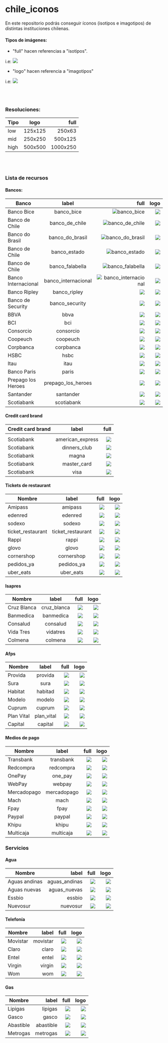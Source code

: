 # chile_iconos

En este repositorio podrás conseguir íconos (isotipos e imagotipos) de distintas instituciones chilenas.

#### Tipos de imágenes:

* "full" hacen referencias a "isotipos". 

i.e: ![](./bancos_chile/low/full/full_bci.png) 

* "logo" hacen referencia a "imagotipos"

i.e: ![](./bancos_chile/low/logo/logo_bci.png)

<br/>
<br/>


### Resoluciones:


| Tipo     | logo         | full  |
| -------- |:------------:| -----:|
| low      | 125x125      | 250x63 |
| mid      | 250x250      | 500x125 |
| high     | 500x500      | 1000x250 |

<br/>
<br/>

### Lista de recursos

#### Bancos:

| Banco                 | label         | full  | logo  |
| -------------         |:-------------:| -----:| -----:|
| Banco Bice            | banco_bice       | ![banco_bice](./bancos_chile/low/full/full_banco_bice.png) | ![](./bancos_chile/low/logo/logo_banco_bice.png) |
| Banco de Chile        | banco_de_chile       | ![banco_de_chile](./bancos_chile/low/full/full_banco_de_chile.png) | ![](./bancos_chile/low/logo/logo_banco_de_chile.png) |
| Banco do Brasil       | banco_do_brasil       | ![banco_do_brasil](./bancos_chile/low/full/full_banco_do_brasil.png) | ![](./bancos_chile/low/logo/logo_banco_do_brasil.png) |
| Banco de Chile        | banco_estado       | ![banco_estado](./bancos_chile/low/full/full_banco_estado.png) | ![](./bancos_chile/low/logo/logo_banco_estado.png) |
| Banco de Chile        | banco_falabella       | ![banco_falabella](./bancos_chile/low/full/full_banco_falabella.png) | ![](./bancos_chile/low/logo/logo_banco_falabella.png) |
| Banco Internacional   | banco_internacional       | ![banco_internacional](./bancos_chile/low/full/full_banco_internacional.png) | ![](./bancos_chile/low/logo/logo_banco_internacional.png) |
| Banco Ripley          | banco_ripley       | ![](./bancos_chile/low/full/full_banco_ripley.png) | ![](./bancos_chile/low/logo/logo_banco_ripley.png) |
| Banco de Security     | banco_security       | ![](./bancos_chile/low/full/full_banco_security.png) | ![](./bancos_chile/low/logo/logo_banco_security.png) |
| BBVA                  | bbva       | ![](./bancos_chile/low/full/full_bbva.png) | ![](./bancos_chile/low/logo/logo_bbva.png) |
| BCI                   | bci           | ![](./bancos_chile/low/full/full_bci.png) | ![](./bancos_chile/low/logo/logo_bci.png) |
| Consorcio             | consorcio       | ![](./bancos_chile/low/full/full_consorcio.png) | ![](./bancos_chile/low/logo/logo_consorcio.png) |
| Coopeuch              | coopeuch       | ![](./bancos_chile/low/full/full_coopeuch.png) | ![](./bancos_chile/low/logo/logo_coopeuch.png) |
| Corpbanca             | corpbanca       | ![](./bancos_chile/low/full/full_corpbanca.png) | ![](./bancos_chile/low/logo/logo_corpbanca.png) |
| HSBC                  | hsbc       | ![](./bancos_chile/low/full/full_hsbc.png) | ![](./bancos_chile/low/logo/logo_hsbc.png) |
| Itau                  | itau       | ![](./bancos_chile/low/full/full_itau.png) | ![](./bancos_chile/low/logo/logo_itau.png) |
| Banco Paris           | paris       | ![](./bancos_chile/low/full/full_paris.png) | ![](./bancos_chile/low/logo/logo_paris.png) |
| Prepago los Heroes    | prepago_los_heroes       | ![](./bancos_chile/low/full/full_prepago_los_heroes.png) | ![](./bancos_chile/low/logo/logo_prepago_los_heroes.png) |
| Santander             | santander       | ![](./bancos_chile/low/full/full_santander.png) | ![](./bancos_chile/low/logo/logo_santander.png) |
| Scotiabank            | scotiabank       | ![](./bancos_chile/low/full/full_scotiabank.png) | ![](./bancos_chile/low/logo/logo_scotiabank.png) |


#### Credit card brand 

| Credit card brand     | label         | full  |
| -------------         |:-------------:| -----:|
|                       |               |       |
| Scotiabank            | american_express       | ![](./credit_card_brand/low/logo/american_express.png) | 
| Scotiabank            | dinners_club       | ![](./credit_card_brand/low/logo/dinners_club.png) |
| Scotiabank            | magna       | ![](./credit_card_brand/low/logo/magna.png) |
| Scotiabank            | master_card       | ![](./credit_card_brand/low/logo/master_card.png) |
| Scotiabank            | visa       | ![](./credit_card_brand/low/logo/visa.png) |

 
#### Tickets de restaurant

| Nombre                 | label         | full  | logo  | 
| -------------         |:-------------:| -----:| -----:|
| Amipass             | amipass        | ![](./tickets/low/full/amipass.png) | ![](./tickets/low/logo/amipass.png) |
| edenred             | edenred        | ![](./tickets/low/full/edenred.png) | ![](./tickets/low/logo/edenred.png) |
| sodexo             | sodexo        | ![](./tickets/low/full/sodexo.png) | ![](./tickets/low/logo/sodexo.png) |
| ticket_restaurant             | ticket_restaurant        | ![](./tickets/low/full/ticket_restaurant.png) | ![](./tickets/low/logo/ticket_restaurant.png) |
| Rappi             | rappi       | ![](./tickets/low/full/rappi.png) | ![](./tickets/low/logo/rappi.png) |
| glovo             | glovo       | ![](./tickets/low/full/glovo.png) | ![](./tickets/low/logo/glovo.png) |
| cornershop        | cornershop       | ![](./tickets/low/full/cornershop.png) | ![](./tickets/low/logo/cornershop.png) |
| pedidos_ya             | pedidos_ya       | ![](./tickets/low/full/pedidos_ya.png) | ![](./tickets/low/logo/pedidos_ya.png) |
| uber_eats             | uber_eats       | ![](./tickets/low/full/uber_eats.png) | ![](./tickets/low/logo/uber_eats.png) |

 
#### Isapres

| Nombre                 | label         | full  | logo  |
| -------------         |:-------------:| -----:| -----:|
| Cruz Blanca             | cruz_blanca        | ![](./isapres/low/full/cruz_blanca.png) | ![](./isapres/low/logo/cruz_blanca.png) |
| Banmedica             | banmedica        | ![](./isapres/low/full/banmedica.png) | ![](./isapres/low/logo/banmedica.png) |
| Consalud             | consalud        | ![](./isapres/low/full/consalud.png) | ![](./isapres/low/logo/consalud.png) |
| Vida Tres             | vidatres        | ![](./isapres/low/full/vidatres.png) | ![](./isapres/low/logo/vidatres.png) |
| Colmena             | colmena        | ![](./isapres/low/full/colmena.png) | ![](./isapres/low/logo/colmena.png) |


#### Afps
| Nombre                 | label         | full  | logo  | 
| -------------         |:-------------:| -----:| -----:|
| Provida             | provida        | ![](./afp/low/full/provida.png) | ![](./afp/low/logo/provida.png) |
| Sura             | sura        | ![](./afp/low/full/sura.png) | ![](./afp/low/logo/sura.png) |
| Habitat             | habitad        | ![](./afp/low/full/habitat.png) | ![](afp/low/logo/habitat.png) |
| Modelo             | modelo        | ![](./afp/low/full/modelo.png) | ![](./afp/low/logo/modelo.png) |
| Cuprum             | cuprum        | ![](./afp/low/full/cuprum.png) | ![](./afp/low/logo/cuprum.png) |
| Plan Vital         | plan_vital        | ![](./afp/low/full/plan_vital.png) | ![](./afp/low/logo/plan_vital.png) |
| Capital            | capital        | ![](./afp/low/full/capital.png) | ![](./afp/low/logo/capital.png) |

#### Medios de pago
| Nombre                 | label         | full  | logo  |
| -------------         |:-------------:| -----:| -----:|
| Transbank             | transbank        | ![](./medios_de_pago/low/full/transbank.png) | ![](./medios_de_pago/low/logo/transbank.png) |
| Redcompra             | redcompra        | ![](./medios_de_pago/low/full/redcompra.png) | ![](./medios_de_pago/low/logo/redcompra.png) |
| OnePay             | one_pay        | ![](./medios_de_pago/low/full/one_pay.png) | ![](./medios_de_pago/low/logo/one_pay.png) |
| WebPay             | webpay        | ![](./medios_de_pago/low/full/webpay.png) | ![](./medios_de_pago/low/logo/webpay.png) |
| Mercadopago             | mercadopago        | ![](./medios_de_pago/low/full/mercadopago.png) | ![](./medios_de_pago/low/logo/mercadopago.png) |
| Mach             | mach        | ![](./medios_de_pago/low/full/mach.png) | ![](./medios_de_pago/low/logo/mach.png) |
| Fpay             | fpay        | ![](./medios_de_pago/low/full/fpay.png) | ![](./medios_de_pago/low/logo/fpay.png) |
| Paypal             | paypal        | ![](./medios_de_pago/low/full/paypal.png) | ![](./medios_de_pago/low/logo/paypal.png) |
| Khipu             | khipu        | ![](./medios_de_pago/low/full/khipu.png) | ![](./medios_de_pago/low/logo/khipu.png) |
| Multicaja             | multicaja        | ![](./medios_de_pago/low/full/multicaja.png) | ![](./medios_de_pago/low/logo/multicaja.png) |





### Servicios

#### Agua
| Nombre       | label         | full  | logo  |
| -------------| -------------:| -----:| -----:|
| Aguas andinas |  aguas_andinas        | ![](./agua/low/full/aguas_andinas.png) | ![](./agua/low/logo/aguas_andinas.png) |  
| Aguas nuevas |  aguas_nuevas        | ![](./agua/low/full/aguas_nuevas.png) | ![](./agua/low/logo/aguas_nuevas.png) |
| Essbio      |  essbio        | ![](./agua/low/full/essbio.png) | ![](./agua/low/logo/essbio.png) |
| Nuevosur      |  nuevosur        | ![](./agua/low/full/nuevosur.png) | ![](./agua/low/logo/nuevosur.png) |

#### Telefonía
| Nombre       |  label         | full  | logo  |
| -------------| -------------:| -----:| -----:|
| Movistar      |  movistar        | ![](./telefonia/low/full/movistar.png) | ![](./telefonia/low/logo/movistar.png) |
| Claro      |  claro        | ![](./telefonia/low/full/claro.png) | ![](./telefonia/low/logo/claro.png) |
| Entel      |  entel        | ![](./telefonia/low/full/entel.png) | ![](./telefonia/low/logo/entel.png) |
| Virgin      |  virgin        | ![](./telefonia/low/full/virgin.png) | ![](./telefonia/low/logo/virgin.png) |
| Wom      |  wom        | ![](./telefonia/low/full/wom.png) | ![](./telefonia/low/logo/wom.png) |


#### Gas
| Nombre       |  label         | full  | logo  |
| -------------| -------------:| -----:| -----:|
| Lipigas      |  lipigas        | ![](./gas/low/full/lipigas.png) | ![](./gas/low/logo/lipigas.png) |
| Gasco        |  gasco        | ![](./gas/low/full/gasco.png) | ![](./gas/low/logo/gasco.png) |
| Abastible    |  abastible        | ![](./gas/low/full/abastible.png) | ![](./gas/low/logo/abastible.png) |
| Metrogas     |  metrogas        | ![](./gas/low/full/metrogas.png) | ![](./gas/low/logo/metrogas.png) |



